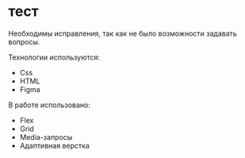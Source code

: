 #  тест
Необходимы исправления, так как не было возможности задавать вопросы.

Технологии используются:
- Css
- HTML
- Figma

 В работе использовано:
* Flex
* Grid
* Media-запросы
* Адаптивная верстка
